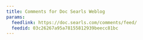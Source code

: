 ```yaml
---
title: Comments for Doc Searls Weblog
params:
  feedlink: https://doc.searls.com/comments/feed/
  feedid: 03c26267a95a78155812939beecc81bc
---
```

